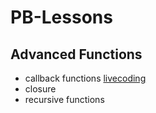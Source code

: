 # PB-Lessons

## Advanced Functions
  - callback functions     [livecoding](https://github.com/FbW-E10/PB-Lessons/tree/main/March/22.03.2022/callback)
  - closure
  - recursive functions
  
